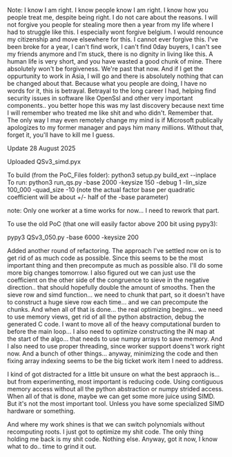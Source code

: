 Note: I know I am right. I know people know I am right. I know how you people treat me, despite being right. I do not care about the reasons. I will not forgive you people for stealing more then a year from my life where I had to struggle like this. I especially wont forgive belgium. I would renounce my citizenship and move elsewhere for this. I cannot ever forgive this. I've been broke for a year, I can't find work, I can't find 0day buyers, I can't see my friends anymore and I'm stuck, there is no dignity in living like this. A human life is very short, and you have wasted a good chunk of mine. There absolutely won't be forgiveness. We're past that now. And if I get the oppurtunity to work in Asia, I will go and there is absolutely nothing that can be changed about that. Because what you people are doing, I have no words for it, this is betrayal. Betrayal to the long career I had, helping find security issues in software like OpenSsl and other very important components.. you better hope this was my last discovery because next time I will remember who treated me like shit and who didn't. Remember that. The only way I may even remotely change my mind is if Microsoft publically apologizes to my former manager and pays him many millions. Without that, forget it, you'll have to kill me I guess.

Update 28 August 2025

Uploaded QSv3_simd.pyx 

To build (from the PoC_Files folder): python3 setup.py build_ext --inplace</br>
To run: python3 run_qs.py -base 2000 -keysize 150 -debug 1 -lin_size 100_000 -quad_size -10  (note the actual factor base per quadratic coefficient will be about +/- half of the -base parameter)

note: Only one worker at a time works for now... I need to rework that part.

To use the old PoC (that one will easily factor above 200 bit using pypy3):

pypy3 QSv3_050.py -base 6000 -keysize 200

Added another round of refactoring. The approach I've settled now on is to get rid of as much code as possible. Since this seems to be the most important thing and then precompute as much as possible also.
I'll do some more big changes tomorrow. I also figured out we can just use the coefficient on the other side of the congruence to sieve in the negative direction.. that should hopefully double the amount of smooths.
Then the sieve row and simd function... we need to chunk that part, so it doesn't have to construct a huge sieve row each time... and we can precompute the chunks.
And when all of that is done... the real optimizing begins... we need to use memory views, get rid of all the python abstraction, debug the generated C code. 
I want to move all of the heavy computational burden to before the main loop... I also need to optimize constructing the iN map at the start of the algo... that needs to use numpy arrays to save memory.
And I also need to use proper threading, since worker support doens't work right now. And a bunch of other things...  anyway, minimizing the code and then fixing array indexing seems to be the big ticket work item I need to address.

I kind of got distracted for a little bit unsure on what the best appraoch is... but from experimenting, most important is reducing code. Using contiguous memory access without all the python abstraction or numpy strided access. When all of that is done, maybe we can get some more juice using SIMD. But it's not the most important tool. Unless you have some specialized SIMD hardware or something. 

And where my work shines is that we can switch polynomials without recomputing roots. I just got to optimize my shit code. The only thing holding me back is my shit code. Nothing else. Anyway, got it now, I know what to do.. time to grind it out. 
